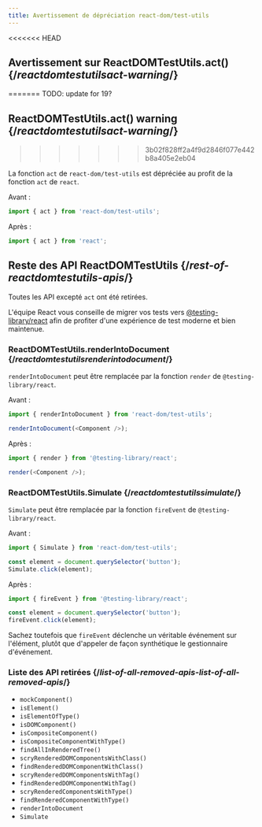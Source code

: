 ```yaml
---
title: Avertissement de dépréciation react-dom/test-utils
---
```


<<<<<<< HEAD
## Avertissement sur ReactDOMTestUtils.act() {/*reactdomtestutilsact-warning*/}
=======
TODO: update for 19?

## ReactDOMTestUtils.act() warning {/*reactdomtestutilsact-warning*/}
>>>>>>> 3b02f828ff2a4f9d2846f077e442b8a405e2eb04

La fonction `act` de `react-dom/test-utils` est dépréciée au profit de la fonction `act` de `react`.

Avant :

```js
import { act } from 'react-dom/test-utils';
```

Après :

```js
import { act } from 'react';
```

## Reste des API ReactDOMTestUtils {/*rest-of-reactdomtestutils-apis*/}

Toutes les API excepté `act` ont été retirées.

L'équipe React vous conseille de migrer vos tests vers [@testing-library/react](https://testing-library.com/docs/react-testing-library/intro/) afin de profiter d'une expérience de test moderne et bien maintenue.

### ReactDOMTestUtils.renderIntoDocument {/*reactdomtestutilsrenderintodocument*/}

`renderIntoDocument` peut être remplacée par la fonction `render` de `@testing-library/react`.

Avant :

```js
import { renderIntoDocument } from 'react-dom/test-utils';

renderIntoDocument(<Component />);
```

Après :

```js
import { render } from '@testing-library/react';

render(<Component />);
```

### ReactDOMTestUtils.Simulate {/*reactdomtestutilssimulate*/}

`Simulate` peut être remplacée par la fonction `fireEvent` de `@testing-library/react`.

Avant :

```js
import { Simulate } from 'react-dom/test-utils';

const element = document.querySelector('button');
Simulate.click(element);
```

Après :

```js
import { fireEvent } from '@testing-library/react';

const element = document.querySelector('button');
fireEvent.click(element);
```

Sachez toutefois que `fireEvent` déclenche un véritable événement sur l'élément, plutôt que d'appeler de façon synthétique le gestionnaire d'événement.

### Liste des API retirées {/*list-of-all-removed-apis-list-of-all-removed-apis*/}

- `mockComponent()`
- `isElement()`
- `isElementOfType()`
- `isDOMComponent()`
- `isCompositeComponent()`
- `isCompositeComponentWithType()`
- `findAllInRenderedTree()`
- `scryRenderedDOMComponentsWithClass()`
- `findRenderedDOMComponentWithClass()`
- `scryRenderedDOMComponentsWithTag()`
- `findRenderedDOMComponentWithTag()`
- `scryRenderedComponentsWithType()`
- `findRenderedComponentWithType()`
- `renderIntoDocument`
- `Simulate`
